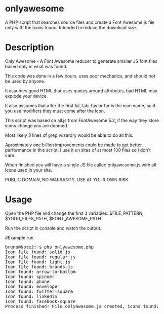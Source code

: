 # onlyawesome
A PHP script that searches source files and create a Font Awesome js file only with the icons found. Intended to reduce the download size.

# Description
Only Awesome - A Font Awesome reducer to generate smaller JS font files based only in what was found.

This code was done in a few hours, uses poor mechanics, and should not be used by anyone.

It assumes good HTML that uses quotes around attributes, bad HTML may explode your device.

It also assumes that after the first fal, fab, fas or far is the icon name, so if you use modifiers they must come after the icon.

This script was based on all.js from FontAwesome 5.2, if the way they store icons change you are doomed.

Most likely 3 lines of grep wizardry would be able to do all this.

Aproximately one billion improvements could be made to get better performance in this script, I use it on sites of at most 100 files so I don't care.

When finished you will have a single JS file called onlyawesome.js with all icons used in your site.

PUBLIC DOMAIN, NO WARRANTY, USE AT YOUR OWN RISK

# Usage
Open the PHP file and change the first 3 variables: $FILE_PATTERN, $YOUR_FILES_PATH, $FONT_AWESOME_PATH.

Run the script in console and watch the output.

#Example run
<pre>
bruno@Note2:~$ php onlyawesome.php 
Icon file found: solid.js
Icon file found: regular.js
Icon file found: light.js
Icon file found: brands.js
Icon found: arrow-to-bottom
Icon found: spinner
Icon found: phone
Icon found: envelope
Icon found: twitter-square
Icon found: linkedin
Icon found: facebook-square
Process finished! File onlyawesome.js created, icons found: 7
</pre>

